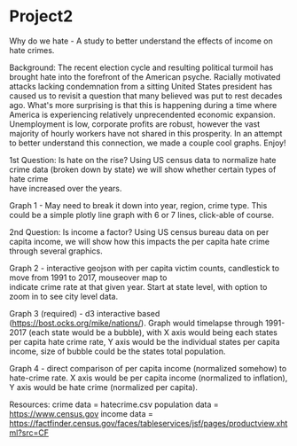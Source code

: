# Project2
Why do we hate - A study to better understand the effects of income on hate crimes.

Background: 
The recent election cycle and resulting political turmoil has brought hate into the forefront of the American psyche. Racially 
motivated attacks lacking condemnation from a sitting United States president has caused us to revisit a question 
that many believed was put to rest decades ago.  What's more surprising is that this is happening during a time where America 
is experiencing relatively unprecendented economic expansion.   Unemployment is low, corporate profits are robust, however the 
vast majority of hourly workers have not shared in this prosperity.  In an attempt to better understand this connection, we 
made a couple cool graphs.   Enjoy!

1st Question: Is hate on the rise?
  Using US census data to normalize hate crime data (broken down by state) we will show whether certain types of hate crime             
  have increased over the years.  
  
   Graph 1 - May need to break it down into year, region, crime type.   This could be a simple plotly line graph with 6 or 7 
   lines, click-able of course.
  
2nd Question: Is income a factor?
  Using US census bureau data on per capita income, we will show how this impacts the per capita hate crime through several 
  graphics. 

   Graph 2 - interactive geojson with per capita victim counts, candlestick to move from 1991 to 2017, mouseover map to   
   indicate crime rate at that given year.   Start at state level, with option to zoom in to see city level data.  

   Graph 3 (required) - d3 interactive based (https://bost.ocks.org/mike/nations/).  Graph would timelapse through 1991-2017 
   (each state would be a bubble), with X axis would being each states per capita hate crime rate, Y axis would be the 
   individual states per capita income, size of bubble could be the states total population.
  
   Graph 4 - direct comparison of per capita income (normalized somehow) to hate-crime rate.  X axis would be per capita 
   income (normalized to inflation), Y axis would be hate crime (normalized per capita).   
  
  
  
Resources:
 crime data = hatecrime.csv
 population data = https://www.census.gov
 income data = https://factfinder.census.gov/faces/tableservices/jsf/pages/productview.xhtml?src=CF
 
 
 

 
